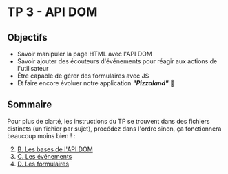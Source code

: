 # TP 3 - API DOM

## Objectifs
- Savoir manipuler la page HTML avec l'API DOM
- Savoir ajouter des écouteurs d'événements pour réagir aux actions de l'utilisateur
- Être capable de gérer des formulaires avec JS
- Et faire encore évoluer notre application ***"Pizzaland"*** 🍕

## Sommaire
Pour plus de clarté, les instructions du TP se trouvent dans des fichiers distincts (un fichier par sujet), procédez dans l'ordre sinon, ça fonctionnera beaucoup moins bien ! :

2. [B. Les bases de l'API DOM](B-les-bases.md)
3. [C. Les événements](C-evenements.md)
4. [D. Les formulaires](D-formulaires.md)